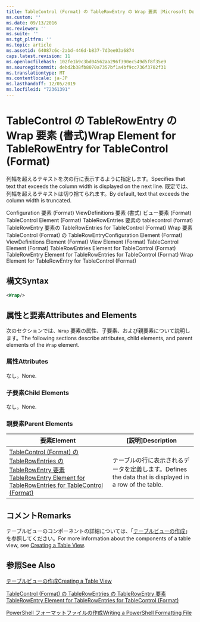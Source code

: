 ```yaml
---
title: TableControl (Format) の TableRowEntry の Wrap 要素 |Microsoft Docs
ms.custom: ''
ms.date: 09/13/2016
ms.reviewer: ''
ms.suite: ''
ms.tgt_pltfrm: ''
ms.topic: article
ms.assetid: 64087c6c-2abd-446d-b837-7d3ee03a6874
caps.latest.revision: 11
ms.openlocfilehash: 102fe1b9c3bd04562aa296f390ec549d5f8f35e9
ms.sourcegitcommit: debd2b38fb8070a7357bf1a4bf9cc736f3702f31
ms.translationtype: MT
ms.contentlocale: ja-JP
ms.lasthandoff: 12/05/2019
ms.locfileid: "72361391"
---
```

# <a name="wrap-element-for-tablerowentry-for-tablecontrol--format"></a><span data-ttu-id="10bb8-102">TableControl の TableRowEntry の Wrap 要素 (書式)</span><span class="sxs-lookup"><span data-stu-id="10bb8-102">Wrap Element for TableRowEntry for TableControl  (Format)</span></span>

<span data-ttu-id="10bb8-103">列幅を超えるテキストを次の行に表示するように指定します。</span><span class="sxs-lookup"><span data-stu-id="10bb8-103">Specifies that text that exceeds the column width is displayed on the next line.</span></span> <span data-ttu-id="10bb8-104">既定では、列幅を超えるテキストは切り捨てられます。</span><span class="sxs-lookup"><span data-stu-id="10bb8-104">By default, text that exceeds the column width is truncated.</span></span>

<span data-ttu-id="10bb8-105">Configuration 要素 (Format) ViewDefinitions 要素 (書式) ビュー要素 (Format) TableControl Element (Format) TableRowEntries 要素の tablecontrol (format) TableRowEntry 要素の TableRowEntries for TableControl (Format) Wrap 要素TableControl (Format) の TableRowEntry</span><span class="sxs-lookup"><span data-stu-id="10bb8-105">Configuration Element (Format) ViewDefinitions Element (Format) View Element (Format) TableControl Element (Format) TableRowEntries Element for TableControl (Format) TableRowEntry Element for TableRowEntries for TableControl (Format) Wrap Element for TableRowEntry for TableControl (Format)</span></span>

## <a name="syntax"></a><span data-ttu-id="10bb8-106">構文</span><span class="sxs-lookup"><span data-stu-id="10bb8-106">Syntax</span></span>

```xml
<Wrap/>
```

## <a name="attributes-and-elements"></a><span data-ttu-id="10bb8-107">属性と要素</span><span class="sxs-lookup"><span data-stu-id="10bb8-107">Attributes and Elements</span></span>

<span data-ttu-id="10bb8-108">次のセクションでは、`Wrap` 要素の属性、子要素、および親要素について説明します。</span><span class="sxs-lookup"><span data-stu-id="10bb8-108">The following sections describe attributes, child elements, and parent elements of the `Wrap` element.</span></span>

### <a name="attributes"></a><span data-ttu-id="10bb8-109">属性</span><span class="sxs-lookup"><span data-stu-id="10bb8-109">Attributes</span></span>

<span data-ttu-id="10bb8-110">なし。</span><span class="sxs-lookup"><span data-stu-id="10bb8-110">None.</span></span>

### <a name="child-elements"></a><span data-ttu-id="10bb8-111">子要素</span><span class="sxs-lookup"><span data-stu-id="10bb8-111">Child Elements</span></span>

<span data-ttu-id="10bb8-112">なし。</span><span class="sxs-lookup"><span data-stu-id="10bb8-112">None.</span></span>

### <a name="parent-elements"></a><span data-ttu-id="10bb8-113">親要素</span><span class="sxs-lookup"><span data-stu-id="10bb8-113">Parent Elements</span></span>

|<span data-ttu-id="10bb8-114">要素</span><span class="sxs-lookup"><span data-stu-id="10bb8-114">Element</span></span>|<span data-ttu-id="10bb8-115">[説明]</span><span class="sxs-lookup"><span data-stu-id="10bb8-115">Description</span></span>|
|-------------|-----------------|
|[<span data-ttu-id="10bb8-116">TableControl (Format) の TableRowEntries の TableRowEntry 要素</span><span class="sxs-lookup"><span data-stu-id="10bb8-116">TableRowEntry Element for TableRowEntries for TableControl (Format)</span></span>](./tablerowentry-element-for-tablerowentries-for-tablecontrol-format.md)|<span data-ttu-id="10bb8-117">テーブルの行に表示されるデータを定義します。</span><span class="sxs-lookup"><span data-stu-id="10bb8-117">Defines the data that is displayed in a row of the table.</span></span>|

## <a name="remarks"></a><span data-ttu-id="10bb8-118">コメント</span><span class="sxs-lookup"><span data-stu-id="10bb8-118">Remarks</span></span>

<span data-ttu-id="10bb8-119">テーブルビューのコンポーネントの詳細については、「[テーブルビューの作成](./creating-a-table-view.md)」を参照してください。</span><span class="sxs-lookup"><span data-stu-id="10bb8-119">For more information about the components of a table view, see [Creating a Table View](./creating-a-table-view.md).</span></span>

## <a name="see-also"></a><span data-ttu-id="10bb8-120">参照</span><span class="sxs-lookup"><span data-stu-id="10bb8-120">See Also</span></span>

[<span data-ttu-id="10bb8-121">テーブルビューの作成</span><span class="sxs-lookup"><span data-stu-id="10bb8-121">Creating a Table View</span></span>](./creating-a-table-view.md)

[<span data-ttu-id="10bb8-122">TableControl (Format) の TableRowEntries の TableRowEntry 要素</span><span class="sxs-lookup"><span data-stu-id="10bb8-122">TableRowEntry Element for TableRowEntries for TableControl (Format)</span></span>](./tablerowentry-element-for-tablerowentries-for-tablecontrol-format.md)

[<span data-ttu-id="10bb8-123">PowerShell フォーマットファイルの作成</span><span class="sxs-lookup"><span data-stu-id="10bb8-123">Writing a PowerShell Formatting File</span></span>](./writing-a-powershell-formatting-file.md)
